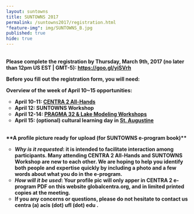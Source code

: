 ```yaml
---
layout: suntowns
title: SUNTOWNS 2017
permalink: /suntowns2017/registration.html
"feature-img": img/SUNTOWNS_B.jpg
published: true
hide: true
---
```


<br />
<strong>Please complete the registration by Thursday, March 9th, 2017 (no later than 12pm US EST | GMT-5)<strong>: <a href="https://goo.gl/yiSVrh" target="_blank">https://goo.gl/yiSVrh</a> 

**Before you fill out the registration form, you will need**:

**Overview of the week of April 10~15 opportunities**:
<ul type="circle">
<li>April 10-11: <a href="http://www.globalcentra.org/centra2/program.html" target="_blank">CENTRA 2 All-Hands</a></li>
 <li>April 12: SUNTOWNS Workshop</li>
 <li>April 12-14: <a href="http://www.pragma-grid.net/pragma32/" target="_blank">PRAGMA 32 & Lake Modeling Workshops</a></li>
 <li>April 15: (optional) cultural learning day in <a href="https://en.wikipedia.org/wiki/St._Augustine,_Florida" target="_blank">St. Augustine</a></li> 
 <br />
</ul>
**A profile picture ready for upload (for SUNTOWNS e-program book)**
<ul type="circle">
 <li> <i>Why is it requested</i>: it is intended to facilitate interaction among participants. Many attending CENTRA 2 All-Hands and SUNTOWNS Workshop are new to each other. We are hoping to help you identify both people and expertise quickly by including a photo and a few words about what you do in the e-program.</li>
 <li> <i>How will it be used</i>: Your profile pic will only apper in CENTRA 2 e-program PDF on this website globalcentra.org, and in limited printed copies at the meeting.</li>
 <li>If you any concerns or questions, please do not hesitate to contact us centra (a) acis (dot) ufl (dot) edu .</li>
<br />
</ul>
